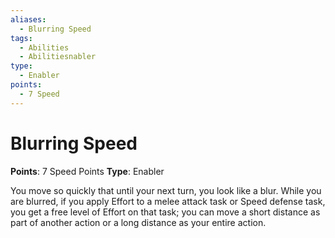 ```yaml
---
aliases:
  - Blurring Speed
tags:
  - Abilities
  - Abilitiesnabler
type:
  - Enabler
points:
  - 7 Speed
---
```


# Blurring Speed

**Points**: 7 Speed Points
**Type**: Enabler

You move so quickly that until your next turn, you look like a blur. While you are blurred, if you apply Effort to a melee attack task or Speed defense task, you get a free level of Effort on that task; you can move a short distance as part of another action or a long distance as your entire action.
